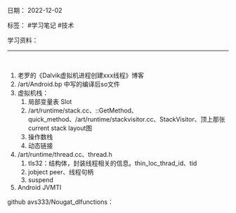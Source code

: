 日期： 2022-12-02

标签： #学习笔记 #技术

学习资料： 


---
<br>

1. 老罗的《Dalvik虚拟机进程创建xxx线程》博客
2. /art/Android.bp 中写的编译后so文件
3. 虚拟机栈：
	1. 局部变量表 Slot
	2. /art/runtime/stack.cc、::GetMethod、quick_method、/art/runtime/stackvisitor.cc、StackVisitor、顶上那张current stack layout图
	3. 操作数栈
	4. 动态链接
5. /art/runtime/thread.cc、thread.h
	1. tls32：结构体，封装线程相关的信息。thin_loc_thrad_id、tid
	2. jobject peer、线程句柄
	3. suspend
6. Android JVMTI


github avs333/Nougat_dlfunctions：